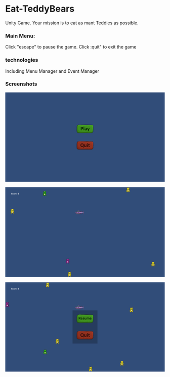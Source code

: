 # Eat-TeddyBears
Unity Game. Your mission is to eat as mant Teddies as possible.

### Main Menu: 
Click "escape" to pause the game. 
Click :quit" to exit the game

### technologies
Including Menu Manager and Event Manager


### Screenshots

![](images/screenshot1.png)


![](images/screenshot2.png)


![](images/screenshot3.png)
